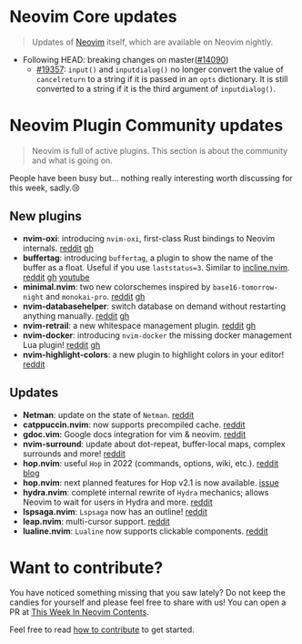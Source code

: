 # Neovim Core updates

> Updates of [Neovim](https://neovim.org) itself, which are available on Neovim nightly.


- Following HEAD: breaking changes on master([#14090](https://github.com/neovim/neovim/issues/14090))
  - [#19357](https://github.com/neovim/neovim/pull/19357): `input()` and `inputdialog()` no longer convert the value of
  `cancelreturn` to a string if it is passed in  an `opts` dictionary. It is still converted to a string if it is the
  third argument of `inputdialog()`.

# Neovim Plugin Community updates

> Neovim is full of active plugins. This section is about the community and what is going on.

People have been busy but… nothing really interesting worth discussing for this week, sadly.😢

## New plugins

- **nvim-oxi**: introducing `nvim-oxi`, first-class Rust bindings to Neovim internals.
  [reddit](https://www.reddit.com/r/neovim/comments/w19jul/introducing_nvimoxi_firstclass_rust_bindings_to/)
  [gh](https://github.com/noib3/nvim-oxi)
- **buffertag**: introducing `buffertag`, a plugin to show the name of the buffer as a float. Useful if you use `laststatus=3`.
  Similar to [incline.nvim](https://github.com/b0o/incline.nvim).
  [reddit](https://www.reddit.com/r/neovim/comments/w0unus/introducing_buffertag_keep_an_eye_on_your_buffers/)
  [gh](https://github.com/ldelossa/buffertag)
  [youtube](https://www.youtube.com/watch?v=NhhsLYnYjRU)
- **minimal.nvim**: two new colorschemes inspired by `base16-tomorrow-night` and `monokai-pro`.
  [reddit](https://www.reddit.com/r/neovim/comments/w0q698/hi_guys_i_designed_two_amazing_colorschemes_for/)
  [gh](https://github.com/Yazeed1s/minimal.nvim)
- **nvim-databasehelper**: switch database on demand without restarting anything manually.
  [reddit](https://www.reddit.com/r/neovim/comments/w0jrnz/first_plugin_switch_database_on_demand_without/)
  [gh](https://github.com/abenz1267/nvim-databasehelper)
- **nvim-retrail**: a new whitespace management plugin.
  [reddit](https://www.reddit.com/r/neovim/comments/w3znvz/nvimretrail_whitespace_management_for_neovim/)
  [gh](https://github.com/zakharykaplan/nvim-retrail)
- **nvim-docker**: introducing `nvim-docker` the missing docker management Lua plugin!
  [reddit](https://www.reddit.com/r/neovim/comments/w3z8ev/introducing_nvimdocker_the_missing_docker/)
  [gh](https://github.com/dgrbrady/nvim-docker)
- **nvim-highlight-colors**: a new plugin to highlight colors in your editor!
  [reddit](https://www.reddit.com/r/neovim/comments/w3m30r/highlight_colors_in_your_editor_with/)

## Updates

- **Netman**: update on the state of `Netman`.
  [reddit](https://www.reddit.com/r/neovim/comments/w1fg2e/update_on_the_state_of_netman/)
- **catppuccin.nvim**: now supports precompiled cache.
  [reddit](https://www.reddit.com/r/neovim/comments/w15zim/catppuccinnvim_now_supports_precompiled_cache/)
- **gdoc.vim**: Google docs integration for vim & neovim.
  [reddit](https://www.reddit.com/r/neovim/comments/w0k2k3/gdocvim_google_docs_integration_for_vimneovim/)
- **nvim-surround**: update about dot-repeat, buffer-local maps, complex surrounds and more!
  [reddit](https://www.reddit.com/r/neovim/comments/vxxp0i/update_to_nvimsurround_dotrepeat_bufferlocal_maps/)
- **hop.nvim**: useful `Hop` in 2022 (commands, options, wiki, etc.).
  [reddit](https://www.reddit.com/r/neovim/comments/w20six/hopnvim_useful_hop_in_2022/)
  [blog](https://phaazon.net/blog/hop-2022)
- **hop.nvim**: next planned features for Hop v2.1 is now available.
  [issue](https://github.com/phaazon/hop.nvim/issues/273)
- **hydra.nvim**: complete internal rewrite of `Hydra` mechanics; allows Neovim to wait for users in Hydra and more.
  [reddit](https://www.reddit.com/r/neovim/comments/w20cl1/hydra_update/)
- **lspsaga.nvim**: `Lspsaga` now has an outline!
  [reddit](https://www.reddit.com/r/neovim/comments/w36rqi/lspsaga_outline_support/)
- **leap.nvim**: multi-cursor support.
  [reddit](https://www.reddit.com/r/neovim/comments/w2oqy0/multicursor_magic_with_leap/)
- **lualine.nvim**: `Lualine` now supports clickable components.
  [reddit](https://www.reddit.com/r/neovim/comments/w4gcek/lualine_now_supports_clickable_components/)

# Want to contribute?

You have noticed something missing that you saw lately? Do not keep the candies for yourself and please feel free to
share with us! You can open a PR at [This Week In Neovim Contents](https://github.com/phaazon/this-week-in-neovim-contents).

Feel free to read [how to contribute](https://github.com/phaazon/this-week-in-neovim-contents/README.md#how-to-contribute) to get started.
